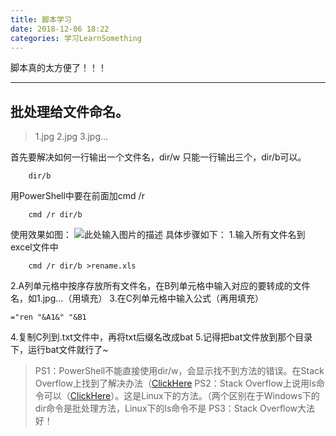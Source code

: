 ```yaml
---
title: 脚本学习
date: 2018-12-06 18:22
categories: 学习LearnSomething
---
```

脚本真的太方便了！！！
<!--more-->
---
## 批处理给文件命名。
> 1.jpg 2.jpg 3.jpg...

首先要解决如何一行输出一个文件名，dir/w 只能一行输出三个，dir/b可以。
```
    dir/b
```
用PowerShell中要在前面加cmd /r
``` 
    cmd /r dir/b
```
使用效果如图：
![此处输入图片的描述][1]
具体步骤如下：
1.输入所有文件名到excel文件中
```
    cmd /r dir/b >rename.xls
```
2.A列单元格中按序存放所有文件名，在B列单元格中输入对应的要转成的文件名，如1.jpg...（用填充）
3.在C列单元格中输入公式（再用填充）
```
="ren "&A1&" "&B1
```
4.复制C列到.txt文件中，再将txt后缀名改成bat
5.记得把bat文件放到那个目录下，运行bat文件就行了~
> PS1：PowerShell不能直接使用dir/w，会显示找不到方法的错误。在Stack Overflow上找到了解决办法（[ClickHere][2]
PS2：Stack Overflow上说用ls命令可以（[ClickHere][3]）。这是Linux下的方法。（两个区别在于Windows下的dir命令是批处理方法，Linux下的ls命令不是
PS3：Stack Overflow大法好！


  [1]: http://forlwq.oss-cn-hangzhou.aliyuncs.com/script-1.png
  [2]: https://stackoverflow.com/questions/1479663/how-do-i-do-dir-s-b-in-powershell/39459273
  [3]: https://stackoverflow.com/questions/42224181/exact-bash-equivalent-for-cmd-dir-b